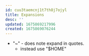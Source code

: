 ```yaml
---
id: cuu3taemcnj1t7th8j7ojyl
title: Expansions
desc: ''
updated: 1675869217996
created: 1675869076244
---
```


- "~" - does note expand in quotes.
  - instead use "$HOME"

